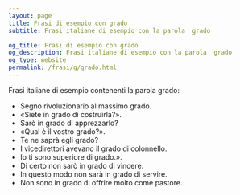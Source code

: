 ```yaml
---
layout: page
title: Frasi di esempio con grado 
subtitle: Frasi italiane di esempio con la parola  grado

og_title: Frasi di esempio con grado 
og_description: Frasi italiane di esempio con la parola  grado
og_type: website
permalink: /frasi/g/grado.html
---
```


Frasi italiane di esempio contenenti la parola grado:


- Segno rivoluzionario al massimo grado.
- «Siete in grado di costruirla?».
- Sarò in grado di apprezzarlo?
- «Qual è il vostro grado?».
- Te ne saprà egli grado?
- I vicedirettori avevano il grado di colonnello.
- Io ti sono superiore di grado.».
- Di certo non sarò in grado di vincere.
- In questo modo non sarà in grado di servire.
- Non sono in grado di offrire molto come pastore.
